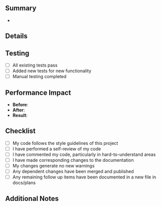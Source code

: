 ## Summary
<!-- Provide a brief description of the changes in this PR -->
- 

## Details
<!-- Provide details about what was implemented in this PR -->

## Testing
<!-- Describe the tests you ran to verify your changes -->
- [ ] All existing tests pass
- [ ] Added new tests for new functionality
- [ ] Manual testing completed

## Performance Impact
<!-- If applicable, describe performance changes -->
- **Before**: 
- **After**: 
- **Result**: 

## Checklist
<!-- Put an x in the boxes that apply -->
- [ ] My code follows the style guidelines of this project
- [ ] I have performed a self-review of my code
- [ ] I have commented my code, particularly in hard-to-understand areas
- [ ] I have made corresponding changes to the documentation
- [ ] My changes generate no new warnings
- [ ] Any dependent changes have been merged and published
- [ ] Any remaining follow up items have been documented in a new file in docs/plans

## Additional Notes
<!-- Add any additional notes, concerns, or discussion points -->
